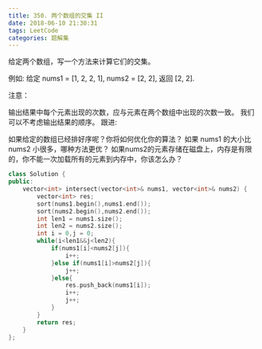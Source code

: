 ```yaml
---
title: 350. 两个数组的交集 II
date: 2018-06-10 21:30:31
tags: LeetCode
categories: 题解集
---
```

给定两个数组，写一个方法来计算它们的交集。

例如:
给定 nums1 = [1, 2, 2, 1], nums2 = [2, 2], 返回 [2, 2].

注意：

   输出结果中每个元素出现的次数，应与元素在两个数组中出现的次数一致。
   我们可以不考虑输出结果的顺序。
跟进:

如果给定的数组已经排好序呢？你将如何优化你的算法？
如果 nums1 的大小比 nums2 小很多，哪种方法更优？
如果nums2的元素存储在磁盘上，内存是有限的，你不能一次加载所有的元素到内存中，你该怎么办？

```cpp
class Solution {
public:
    vector<int> intersect(vector<int>& nums1, vector<int>& nums2) {
        vector<int> res;
        sort(nums1.begin(),nums1.end());
        sort(nums2.begin(),nums2.end());
        int len1 = nums1.size();
        int len2 = nums2.size();
        int i = 0,j = 0;
        while(i<len1&&j<len2){
            if(nums1[i]<nums2[j]){
                i++;
            }else if(nums1[i]>nums2[j]){
                j++;
            }else{
                res.push_back(nums1[i]);
                i++;
                j++;
            }
        }
        return res;
    }
};
```